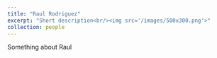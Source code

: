 ```yaml
---
title: "Raul Rodriguez"
excerpt: "Short description<br/><img src='/images/500x300.png'>"
collection: people
---
```


Something about Raul